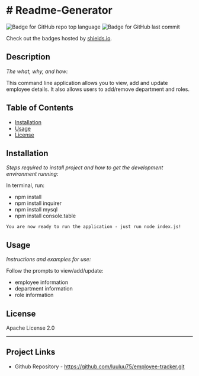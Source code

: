 # # Readme-Generator
   ![Badge for GitHub repo top language](https://img.shields.io/github/languages/top/luuluu75/employee-tracker?style=flat&logo=appveyor) ![Badge for GitHub last commit](https://img.shields.io/github/last-commit/luuluu75/readme-generator?style=flat&logo=appveyor)
   
   Check out the badges hosted by [shields.io](https://shields.io/).
   
   
   ## Description 
   
   *The what, why, and how:* 
   
   This command line application allows you to view, add and update employee details. It also allows users to add/remove department and roles.
   ## Table of Contents
   * [Installation](#installation)
   * [Usage](#usage)
   * [License](#license)
   
   ## Installation
   
   *Steps required to install project and how to get the development environment running:*
   
   In terminal, run:
   * npm install
   * npm install inquirer
   * npm install mysql
   * npm install console.table
    
    You are now ready to run the application - just run node index.js!
   
   ## Usage 
   
   *Instructions and examples for use:*
   
   Follow the prompts to view/add/update:
   * employee information
   * department information
   * role information
   
   ## License
   
   Apache License 2.0
   
   ---

   ## Project Links

   * Github Repository - https://github.com/luuluu75/employee-tracker.git

